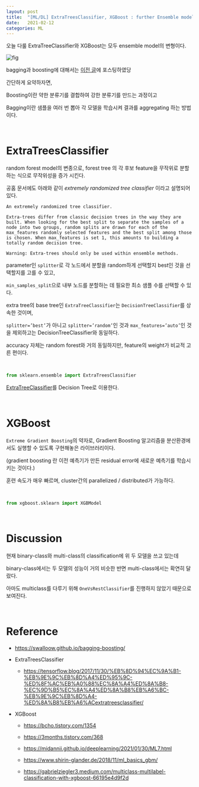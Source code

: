 ```yaml
---
layout: post
title:  "[ML/DL] ExtraTreesClassifier, XGBoost : further Ensemble model "
date:   2021-02-12
categories: ML
---
```


오늘 다룰 ExtraTreeClassifier와 XGBoost는 모두 ensemble model의 변형이다.


![fig](https://t1.daumcdn.net/cfile/tistory/995D67335C46BA4114)


bagging과 boosting에 대해서는 [이전 글](https://midannii.github.io/deeplearning/2021/01/30/ML7.html)에 포스팅하였당

간단하게 요약하자면,

Boosting이란 약한 분류기를 결합하여 강한 분류기를 만드는 과정이고

Bagging이란 샘플을 여러 번 뽑아 각 모델을 학습시켜 결과를 aggregating 하는 방법이다.

<br>


# ExtraTreesClassifier

random forest model의 변종으로, forest tree 의 각 후보 feature을 무작위로 분할하는 식으로 무작위성을 증가 시킨다.

공홈 문서에도 아래와 같이 *extremely randomized tree classifier* 이라고 설명되어 있다.

```
An extremely randomized tree classifier.

Extra-trees differ from classic decision trees in the way they are built. When looking for the best split to separate the samples of a node into two groups, random splits are drawn for each of the max_features randomly selected features and the best split among those is chosen. When max_features is set 1, this amounts to building a totally random decision tree.

Warning: Extra-trees should only be used within ensemble methods.
```

parameter인 `splitter`로 각 노드에서 분할을 random하게 선택할지 best인 것을 선택할지를 고를 수 있고,

`min_samples_split`으로 내부 노드를 분할하는 데 필요한 최소 샘플 수를 선택할 수 있다.

extra tree의 base tree인 `ExtraTreeClassifier`는 `DecisionTreeClassifier`를 상속한 것이며,

`splitter=’best’`가 아니고 `splitter=’random’`인 것과 `max_features=’auto’`인 것을 제외하고는 DecisionTreeClassifier와 동일하다.

accuracy 자체는 random forest와 거의 동일하지만, feature의 weight가 비교적 고른 편이다.

<br>

```python
from sklearn.ensemble import ExtraTreesClassifier
```


[ExtraTreeClassifier](https://scikit-learn.org/stable/modules/generated/sklearn.tree.ExtraTreeClassifier.html)를 Decision Tree로 이용한다.



<br>


# XGBoost

`Extreme Gradient Boosting`의 약자로, Gradient Boosting 알고리즘을 분산환경에서도 실행할 수 있도록 구현해놓은 라이브러리이다.

(gradient boosting 란 이전 예측기가 만든 residual error에 새로운 예측기를 학습시키는 것이다.)

훈련 속도가 매우 빠르며, cluster간의 parallelized / distributed가 가능하다.


<br>

```python
from xgboost.sklearn import XGBModel
```



<br>


# Discussion

현재 binary-class와 multi-class의 classification에 위 두 모델을 쓰고 있는데

binary-class에서는 두 모델의 성능이 거의 비슷한 반면 multi-class에서는 확연히 달랐다.

아마도 multiclass를 다루기 위해 `OneVsRestClassifier`를 진행하지 않았기 때문으로 보여진다.




<br>


# Reference

- https://swalloow.github.io/bagging-boosting/

- ExtraTreesClassifier

  - https://tensorflow.blog/2017/11/30/%EB%8D%94%EC%9A%B1-%EB%9E%9C%EB%8D%A4%ED%95%9C-%ED%8F%AC%EB%A0%88%EC%8A%A4%ED%8A%B8-%EC%9D%B5%EC%8A%A4%ED%8A%B8%EB%A6%BC-%EB%9E%9C%EB%8D%A4-%ED%8A%B8%EB%A6%ACextratreesclassifier/

- XGBoost

  - https://bcho.tistory.com/1354

  - https://3months.tistory.com/368

  - https://midannii.github.io/deeplearning/2021/01/30/ML7.html

  - https://www.shirin-glander.de/2018/11/ml_basics_gbm/

  - https://gabrielziegler3.medium.com/multiclass-multilabel-classification-with-xgboost-66195e4d9f2d


<br>
